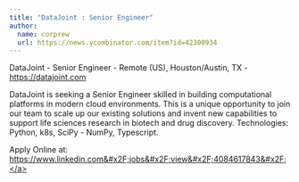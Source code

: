 ```yaml
---
title: "DataJoint : Senior Engineer"
author:
  name: corprew
  url: https://news.ycombinator.com/item?id=42300934
---
```

DataJoint - Senior Engineer - Remote (US), Houston&#x2F;Austin, TX - <a href="https:&#x2F;&#x2F;datajoint.com" rel="nofollow">https:&#x2F;&#x2F;datajoint.com</a>

DataJoint is seeking a Senior Engineer skilled in building computational platforms in modern cloud environments. This is a unique opportunity to join our team to scale up our existing solutions and invent new capabilities to support life sciences research in biotech and drug discovery.  Technologies: Python, k8s, SciPy - NumPy, Typescript.

Apply Online at: <a href="https:&#x2F;&#x2F;www.linkedin.com&#x2F;jobs&#x2F;view&#x2F;4084617843&#x2F;" rel="nofollow">https:&#x2F;&#x2F;www.linkedin.com&#x2F;jobs&#x2F;view&#x2F;4084617843&#x2F;</a>
<JobApplication />
